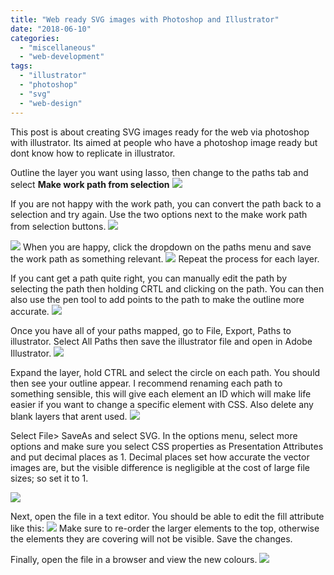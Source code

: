 ```yaml
---
title: "Web ready SVG images with Photoshop and Illustrator"
date: "2018-06-10"
categories: 
  - "miscellaneous"
  - "web-development"
tags: 
  - "illustrator"
  - "photoshop"
  - "svg"
  - "web-design"
---
```


This post is about creating SVG images ready for the web via photoshop with illustrator. Its aimed at people who have a photoshop image ready but dont know how to replicate in illustrator.

Outline the layer you want using lasso, then change to the paths tab and select **Make work path from selection**
![](/images/work_path_form_selection.png)

If you are not happy with the work path, you can convert the path back to a selection and try again. Use the two options next to the make work path from selection buttons.
![](/images/stater_image.png)

![](/images/make_path_selection_again.png)
When you are happy, click the dropdown on the paths menu and save the work path as something relevant.
![](/images/save_path.png)
Repeat the process for each layer.

If you cant get a path quite right, you can manually edit the path by selecting the path then holding CRTL and clicking on the path. You can then also use the pen tool to add points to the path to make the outline more accurate.
![](/images/paths.png)

Once you have all of your paths mapped, go to File, Export, Paths to illustrator. Select All Paths then save the illustrator file and open in Adobe Illustrator.
![](/images/expand_layer_illustrator.png)

Expand the layer, hold CTRL and select the circle on each path. You should then see your outline appear. I recommend renaming each path to something sensible, this will give each element an ID which will make life easier if you want to change a specific element with CSS. Also delete any blank layers that arent used.
![](/images/rename_layers_illustrator.png)

Select File> SaveAs and select SVG. In the options menu, select more options and make sure you select CSS properties as Presentation Attributes and put decimal places as 1. Decimal places set how accurate the vector images are, but the visible difference is negligible at the cost of large file sizes; so set it to 1.

![](/images/save-options.png)

Next, open the file in a text editor. You should be able to edit the fill attribute like this:
![](/images/edit_svg.png)
Make sure to re-order the larger elements to the top, otherwise the elements they are covering will not be visible. Save the changes.

Finally, open the file in a browser and view the new colours.
![](/images/finished_car.png)